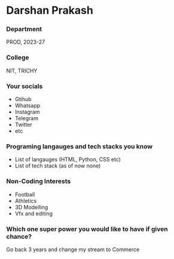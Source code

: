 # Darshan Prakash 

### Department
PROD, 2023-27

### College
NIT, TRICHY

### Your socials
- Gtihub
- Whatsapp
- Instagram
- Telegram
- Twitter
- etc

### Programing langauges and tech stacks you know
- List of langauges (HTML, Python, CSS etc)
- List of tech stack (as of now none)

### Non-Coding Interests
- Football
- Athletics
- 3D Modelling
- Vfx and editing

### Which one super power you would like to have if given chance?
Go back 3 years and change my stream to Commerce
